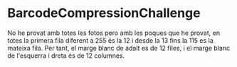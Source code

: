 # BarcodeCompressionChallenge

No he provat amb totes les fotos pero amb les poques que he provat, en totes la primera fila diferent a 255 és la 12 i desde la 13 fins la 115 es la mateixa fila. 
Per tant, el marge blanc de adalt es de 12 files, i el marge blanc de l'esquerra i dreta és de 12 columnes. 